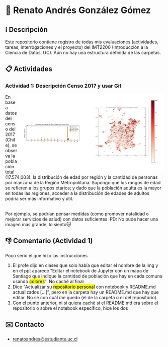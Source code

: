 # 👤 Renato Andrés González Gómez
## ℹ️ Descripción
Este repositorio contiene registro de todas mis evaluaciones (actividades, tareas, interrogaciones y el proyecto) del IMT2200 (Introducción a la Ciencia de Datos, UC). Aún no hay una estructura definida de las carpetas.

## 📋 Actividades
### Actividad 1: Descripción Censo 2017 y usar Git

<img src='https://github.com/renatoandress/IMT2200-RENATO-GONZALEZ/blob/main/Actividad%2001/figuras.jpg' width="466" height="240" align="right">
<div>En base a datos del censo del 2017 (Chile), se observa la población total (17.574.003), la distribución de edad por región y la cantidad de personas por manzana de la Región Metropolitana. Supongo que los rangos de edad se refieren a los grupos etarios; y dado que la población adulta es la mayor en todas las regiones, acceder a la distribución de edades de adultos podría ser más informativo y útil.</div><br>

Por ejemplo, se podrían pensar medidas (como promover natalidad o mejorar servicios de salud) con datos suficientes. PD: No pude hacer una imagen más grande, lo siento😿

## 👎 Comentario (Actividad 1)
Poco serio el que hizo las instrucciones</br>
1. El profe dijo en clases que solo había que editar el nombre de la img y en el ppt aparece "Editar el notebook de Jupyter con un mapa de Santiago que indique la cantidad de población que hay en cada comuna usando <mark>colores</mark>". No caché al final
2. Dice "Actualizar su <mark>repositorio personal</mark> con notebook y README.md actualizados [...]", pero en la carpeta hay un README.md que hay que editar. No sé con cuál me quedo (el de la carpeta o el del repositorio)
3. Con el punto anterior, ni si quiera caché si el README.md era sobre el repositorio o sobre el notebook específico, hice los dos

## ✉️ Contacto
- renatoandres@estudiante.uc.cl
